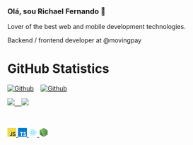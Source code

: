 ### Olá, sou Richael Fernando 👋

Lover of the best web and mobile development technologies.

Backend / frontend developer at @movingpay

# GitHub Statistics
 [![Github](https://visitor-badge.laobi.icu/badge?page_id=rfnunes01.rfnunes01)](https://github.com/rfnunes01)&nbsp;&nbsp;&nbsp;
 [![Github](https://img.shields.io/github/followers/rfnunes01?label=Follow&style=social)](https://github.com/rfnunes01)

 <a href="https://github.com/rfnunes01">
 <img height="180em" src="https://github-readme-stats.vercel.app/api?username=rfnunes01&show_icons=true&theme=dark&include_all_commits=true&count_private=true"/>&nbsp;&nbsp;&nbsp;
 <img height="180em" src="https://github-readme-stats.vercel.app/api/top-langs/?username=rfnunes01&layout=compact&&theme=dark" />

<br><br>
<code><img height="20" src="https://raw.githubusercontent.com/github/explore/80688e429a7d4ef2fca1e82350fe8e3517d3494d/topics/javascript/javascript.png"></code>
<code><img height="20" src="https://raw.githubusercontent.com/github/explore/80688e429a7d4ef2fca1e82350fe8e3517d3494d/topics/typescript/typescript.png"></code>
<code><img height="20" src="https://raw.githubusercontent.com/github/explore/80688e429a7d4ef2fca1e82350fe8e3517d3494d/topics/react/react.png"></code>
<code><img height="20" src="https://raw.githubusercontent.com/github/explore/80688e429a7d4ef2fca1e82350fe8e3517d3494d/topics/nodejs/nodejs.png"></code>
